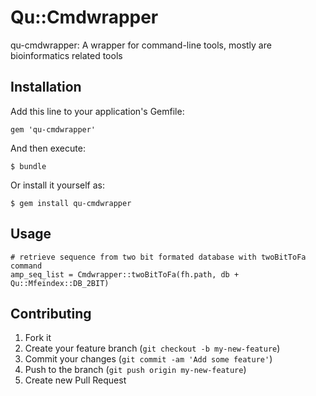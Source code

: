 # Qu::Cmdwrapper

qu-cmdwrapper: A wrapper for command-line tools, mostly are bioinformatics related tools

## Installation

Add this line to your application's Gemfile:

    gem 'qu-cmdwrapper'

And then execute:

    $ bundle

Or install it yourself as:

    $ gem install qu-cmdwrapper

## Usage

```
# retrieve sequence from two bit formated database with twoBitToFa command
amp_seq_list = Cmdwrapper::twoBitToFa(fh.path, db + Qu::Mfeindex::DB_2BIT)
```

## Contributing

1. Fork it
2. Create your feature branch (`git checkout -b my-new-feature`)
3. Commit your changes (`git commit -am 'Add some feature'`)
4. Push to the branch (`git push origin my-new-feature`)
5. Create new Pull Request
